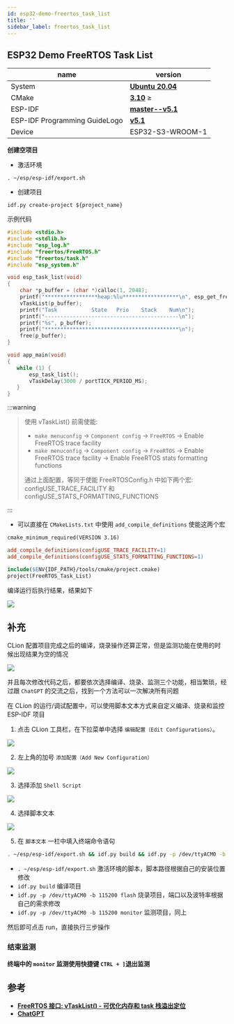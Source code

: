 ```yaml
---
id: esp32-demo-freertos_task_list
title: ''
sidebar_label: freertos_task_list
---
```


## ESP32 Demo FreeRTOS Task List

name | version 
---------|----------
 System | **[Ubuntu 20.04](https://releases.ubuntu.com/20.04/)**
 CMake  | **[3.10](https://cmake.org/)** ≥
 ESP-IDF | **[master--v5.1](https://github.com/espressif/esp-idf)**
 ESP-IDF Programming GuideLogo | **[v5.1](https://docs.espressif.com/projects/esp-idf/en/release-v5.1/esp32/index.html)**
 Device | ESP32-S3-WROOM-1

 **创建空项目**

- 激活环境
``` shell
. ~/esp/esp-idf/export.sh 
```

- 创建项目
``` shell
idf.py create-project ${project_name}
```

示例代码

``` c title="FreeRTOS_Task_List.c"
#include <stdio.h>
#include <stdlib.h>
#include "esp_log.h"
#include "freertos/FreeRTOS.h"
#include "freertos/task.h"
#include "esp_system.h"

void esp_task_list(void)
{
    char *p_buffer = (char *)calloc(1, 2048);
    printf("*****************heap:%lu******************\n", esp_get_free_heap_size());
    vTaskList(p_buffer);
    printf("Task           State   Prio    Stack    Num\n");
    printf("-------------------------------------------\n");
    printf("%s", p_buffer);
    printf("*******************************************\n");
    free(p_buffer);
}

void app_main(void)
{
   while (1) {
       esp_task_list();
       vTaskDelay(3000 / portTICK_PERIOD_MS);
   }
}
```

:::warning

> 使用 vTaskList() 前需使能:
> - `make menuconfig` -> `Component config` -> `FreeRTOS` -> Enable FreeRTOS trace facility
> - `make menuconfig` -> `Component config` -> `FreeRTOS` -> Enable FreeRTOS trace facility -> Enable FreeRTOS stats formatting functions
> 
> 通过上面配置，等同于使能 FreeRTOSConfig.h 中如下两个宏:
> configUSE_TRACE_FACILITY 和 configUSE_STATS_FORMATTING_FUNCTIONS

:::

- 可以直接在 `CMakeLists.txt` 中使用 `add_compile_definitions` 使能这两个宏

``` makefile title="CMakeLists.txt"
cmake_minimum_required(VERSION 3.16)

add_compile_definitions(configUSE_TRACE_FACILITY=1)
add_compile_definitions(configUSE_STATS_FORMATTING_FUNCTIONS=1)

include($ENV{IDF_PATH}/tools/cmake/project.cmake)
project(FreeRTOS_Task_List)
```

编译运行后执行结果，结果如下

![](https://pictures-1304295136.cos.ap-guangzhou.myqcloud.com/screenshot/esp32/demo-freertos-task-list/result.png)

## 补充

CLion 配置项目完成之后的编译，烧录操作还算正常，但是监测功能在使用的时候出现结果为空的情况

![](https://pictures-1304295136.cos.ap-guangzhou.myqcloud.com/screenshot/esp32/demo-freertos-task-list/result-none.png)

并且每次修改代码之后，都要依次选择编译、烧录、监测三个功能，相当繁琐，经过跟 `ChatGPT` 的交流之后，找到一个方法可以一次解决所有问题

在 CLion 的运行/调试配置中，可以使用脚本文本方式来自定义编译、烧录和监控 ESP-IDF 项目

1. 点击 CLion 工具栏，在下拉菜单中选择 `编辑配置（Edit Configurations）`。

![](https://pictures-1304295136.cos.ap-guangzhou.myqcloud.com/screenshot/esp32/demo-freertos-task-list/edit-cfg.png)

2. 左上角的加号 `添加配置（Add New Configuration）`

![](https://pictures-1304295136.cos.ap-guangzhou.myqcloud.com/screenshot/esp32/demo-freertos-task-list/add-new.png)

3. 选择添加 `Shell Script`
   
![](https://pictures-1304295136.cos.ap-guangzhou.myqcloud.com/screenshot/esp32/demo-freertos-task-list/shell-script.png)

4. 选择脚本文本

![](https://pictures-1304295136.cos.ap-guangzhou.myqcloud.com/screenshot/esp32/demo-freertos-task-list/script-text.png)

5. 在 `脚本文本` 一栏中填入终端命令语句

``` bash
. ~/esp/esp-idf/export.sh && idf.py build && idf.py -p /dev/ttyACM0 -b 115200 flash && idf.py -p /dev/ttyACM0 -b 115200 monitor
```
- `. ~/esp/esp-idf/export.sh` 激活环境的脚本，脚本路径根据自己的安装位置修改
- `idf.py build` 编译项目
- `idf.py -p /dev/ttyACM0 -b 115200 flash` 烧录项目，端口以及波特率根据自己的需求修改
- `idf.py -p /dev/ttyACM0 -b 115200 monitor` 监测项目，同上

然后即可点击 run，直接执行三步操作

### 结束监测

**终端中的 `monitor` 监测使用快捷键 `CTRL + ]`退出监测**

## 参考
- **[FreeRTOS 接口: vTaskList() - 可优化内存和 task 栈溢出定位](https://blog.csdn.net/espressif/article/details/104719907)**
- **[ChatGPT](https://chat.openai.com/auth/login)**